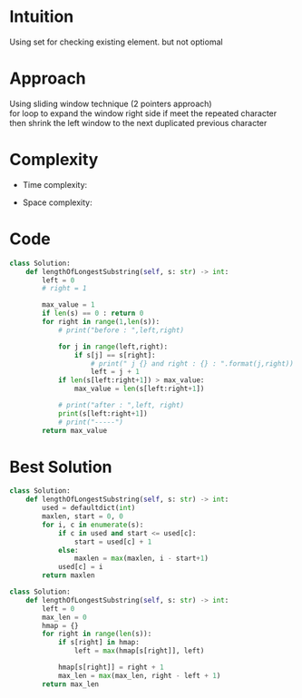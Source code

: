 # Intuition
<!-- Describe your first thoughts on how to solve this problem. -->
Using set for checking existing element. but not optiomal

# Approach
<!-- Describe your approach to solving the problem. -->
Using sliding window technique (2 pointers approach)\
for loop to expand the window right side if meet the repeated character then shrink the left window to the next duplicated previous character
# Complexity
- Time complexity:
<!-- Add your time complexity here, e.g. $$O(n)$$ -->

- Space complexity:
<!-- Add your space complexity here, e.g. $$O(n)$$ -->

# Code
```python
class Solution:
    def lengthOfLongestSubstring(self, s: str) -> int:
        left = 0
        # right = 1

        max_value = 1
        if len(s) == 0 : return 0
        for right in range(1,len(s)):
            # print("before : ",left,right)

            for j in range(left,right):
                if s[j] == s[right]:
                    # print(" j {} and right : {} : ".format(j,right))
                    left = j + 1
            if len(s[left:right+1]) > max_value:
                max_value = len(s[left:right+1])

            # print("after : ",left, right)   
            print(s[left:right+1])
            # print("-----")
        return max_value
```

# Best Solution
```python
class Solution:
    def lengthOfLongestSubstring(self, s: str) -> int:
        used = defaultdict(int)
        maxlen, start = 0, 0
        for i, c in enumerate(s):
            if c in used and start <= used[c]:
                start = used[c] + 1
            else:
                maxlen = max(maxlen, i - start+1)
            used[c] = i
        return maxlen
```
```python
class Solution:
    def lengthOfLongestSubstring(self, s: str) -> int:
        left = 0
        max_len = 0
        hmap = {}
        for right in range(len(s)):
            if s[right] in hmap:
                left = max(hmap[s[right]], left)

            hmap[s[right]] = right + 1
            max_len = max(max_len, right - left + 1)
        return max_len
```
